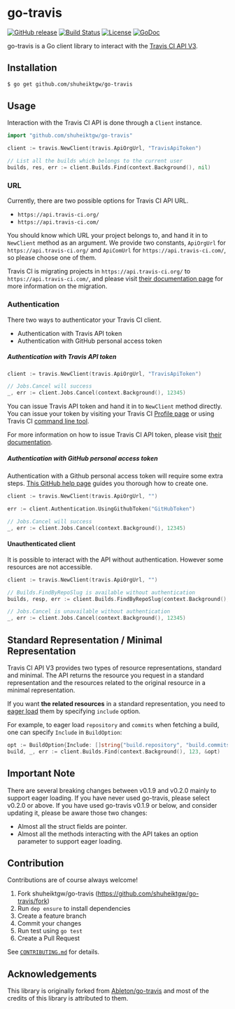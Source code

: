 go-travis
====

[![GitHub release](http://img.shields.io/github/release/shuheiktgw/go-travis.svg?style=flat-square)](https://github.com/shuheiktgw/go-travis/releases/latest)
[![Build Status](https://travis-ci.org/shuheiktgw/go-travis.svg?branch=master)](https://travis-ci.org/shuheiktgw/go-travis)
[![License](https://img.shields.io/badge/License-BSD%203--Clause-blue.svg)](https://opensource.org/licenses/BSD-3-Clause)
[![GoDoc](https://godoc.org/github.com/shuheiktgw/go-travis?status.svg)](https://godoc.org/github.com/shuheiktgw/go-travis)

go-travis is a Go client library to interact with the [Travis CI API V3](https://developer.travis-ci.com/).

## Installation

```bash
$ go get github.com/shuheiktgw/go-travis
```

## Usage

Interaction with the Travis CI API is done through a `Client` instance.

```go
import "github.com/shuheiktgw/go-travis"

client := travis.NewClient(travis.ApiOrgUrl, "TravisApiToken")

// List all the builds which belongs to the current user
builds, res, err := client.Builds.Find(context.Background(), nil)
```

### URL
Currently, there are two possible options for Travis CI API URL.

- `https://api.travis-ci.org/`
- `https://api.travis-ci.com/`

You should know which URL your project belongs to, and hand it in to `NewClient` method as an argument. We provide two constants, `ApiOrgUrl` for `https://api.travis-ci.org/` and `ApiComUrl` for `https://api.travis-ci.com/`, so please choose one of them.

Travis CI is migrating projects in `https://api.travis-ci.org/` to `https://api.travis-ci.com/`, and please visit [their documentation page](https://docs.travis-ci.com/user/open-source-on-travis-ci-com#existing-private-repositories-on-travis-cicom) for more information on the migration.  


### Authentication

There two ways to authenticator your Travis CI client.

- Authentication with Travis API token
- Authentication with GitHub personal access token

##### Authentication with Travis API token

```go
client := travis.NewClient(travis.ApiOrgUrl, "TravisApiToken")

// Jobs.Cancel will success
_, err := client.Jobs.Cancel(context.Background(), 12345)
```

You can issue Travis API token and hand it in to `NewClient` method directly. You can issue your token by visiting your Travis CI [Profile page](https://travis-ci.com/profile) or using Travis CI [command line tool](https://github.com/travis-ci/travis.rb#readme). 

For more information on how to issue Travis CI API token, please visit [their documentation](https://docs.travis-ci.com/user/triggering-builds/).



##### Authentication with GitHub personal access token
Authentication with a Github personal access token will require some extra steps. [This GitHub help page](https://help.github.com/articles/creating-a-personal-access-token-for-the-command-line/) guides you thorough how to create one. 

```go
client := travis.NewClient(travis.ApiOrgUrl, "")

err := client.Authentication.UsingGithubToken("GitHubToken")

// Jobs.Cancel will success
_, err := client.Jobs.Cancel(context.Background(), 12345)
```

#### Unauthenticated client

It is possible to interact with the API without authentication. However some resources are not accessible.

```go
client := travis.NewClient(travis.ApiOrgUrl, "")

// Builds.FindByRepoSlug is available without authentication
builds, resp, err := client.Builds.FindByRepoSlug(context.Background(), "shuheiktgw/go-travis", nil)

// Jobs.Cancel is unavailable without authentication
_, err := client.Jobs.Cancel(context.Background(), 12345)
```

## Standard Representation / Minimal Representation 

Travis CI API V3  provides two types of resource representations, standard and minimal. The API returns the resource you request in a standard representation and the resources related to the original resource in a minimal representation.

If you want **the related resources** in a standard representation, you need to [eager load](https://developer.travis-ci.com/eager-loading#eager%20loading) them by specifying `include` option.

For example, to eager load `repository` and `commits` when fetching a build, one can specify `Include` in `BuildOption`:


```go
opt := BuildOption{Include: []string{"build.repository", "build.commits"}}
build, _, err := client.Builds.Find(context.Background(), 123, &opt)
```  

## Important Note 

There are several breaking changes between v0.1.9 and v0.2.0 mainly to support eager loading. If you have never used go-travis, please select v0.2.0 or above. If you have used go-travis v0.1.9 or below, and consider updating it, please be aware those two changes:

- Almost all the struct fields are pointer.
- Almost all the methods interacting with the API takes an option parameter to support eager loading. 

## Contribution
Contributions are of course always welcome!

1. Fork shuheiktgw/go-travis (https://github.com/shuheiktgw/go-travis/fork)
2. Run `dep ensure` to install dependencies
3. Create a feature branch
4. Commit your changes
5. Run test using `go test`
6. Create a Pull Request

See [`CONTRIBUTING.md`](https://github.com/shuheiktgw/go-travis/blob/master/CONTRIBUTING.md) for details.

## Acknowledgements

This library is originally forked from [Ableton/go-travis](https://github.com/Ableton/go-travis) and most of the credits of this library is attributed to them.
